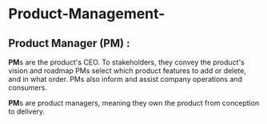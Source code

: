 # Product-Management-

## Product Manager (PM) : 

**PM**s are the product's CEO. To stakeholders, they convey the product's vision and roadmap PMs select which product features to add or delete, and in what order. PMs also inform and assist company operations and consumers.

**PM**s are product managers, meaning they own the product from conception to delivery.
